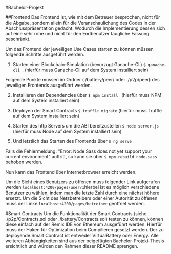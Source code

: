 #Bachelor-Projekt

##Frontend
Das Frontend ist, wie mit dem Betreuer besprochen, nicht für die Abgabe, sondern allein für die Veranschaulichung des Codes in der Abschlusspräsentation gedacht. Wodurch die Implementierung dessen sich auf eine sehr rohe und nicht für den Endbenutzer taugliche Fassung beschränkt.

Um das Frontend der jeweiligen Use Cases starten zu können müssen folgende Schritte ausgeführt werden.

1. Starten einer Blockchain-Simulation (bevorzugt Ganache-Cli) ```$ ganache-cli ```. (hierfür muss Ganache-Cli auf dem System installiert sein)

Folgende Punkte müssen im Ordner (./battery/peer/ oder ./p2p/peer) des jeweiligen Frontends ausgeführt werden.

2. Installieren der Dependencies über ```$ npm install ``` (hierfür muss NPM auf dem System installiert sein)

3. Deployen der Smart Contracts ```$ truffle migrate``` (hierfür muss Truffle auf dem System installiert sein)

4. Starten des http Servers um die ABI bereitzustellen ```$ node server.js``` (hierfür muss Node auf dem System installiert sein)

5. Und letztlich das Starten des Frontends über ```$ ng serve```

Falls die Fehlermeldung: "Error: Node Sass does not yet support your current environment" auftritt, so kann sie über ```$ npm rebuild node-sass``` behoben werden.

Nun kann das Frontend über Internetbrowser erreicht werden.

Um die Sicht eines Benutzers zu öffenen muss folgender Link aufgerufen werden ```localhost:4200/pages/user/1```hierbei ist es möglich verschiedene Benutzer zu wählen, indem man die letzte Zahl durch eine nächst höhere ersetzt.
Um die Sicht des Netzbetreibers oder einer Autorität zu öffenen muss der Linke ```localhost:4200/pages/betreiber``` geöffnet werden.

#Smart Contracts
Um die Funktionalität der Smart Contracts (siehe ./p2p/Contracts.sol oder ./battery/Contracts.sol) testen zu können, können diese einfach auf der Remix IDE von Ethereum ausgeführt werden. Hierfür muss der Haken für Optimization beim Compilieren gesetzt werden. Der zu deployende Smart Contract ist entweder VirtualBattery oder Energy. Alle weiteren Abhängigkeiten sind aus der beigefügten Bachelor-Projekt-Thesis ersichtlich und würden den Rahmen dieser README sprengen.
